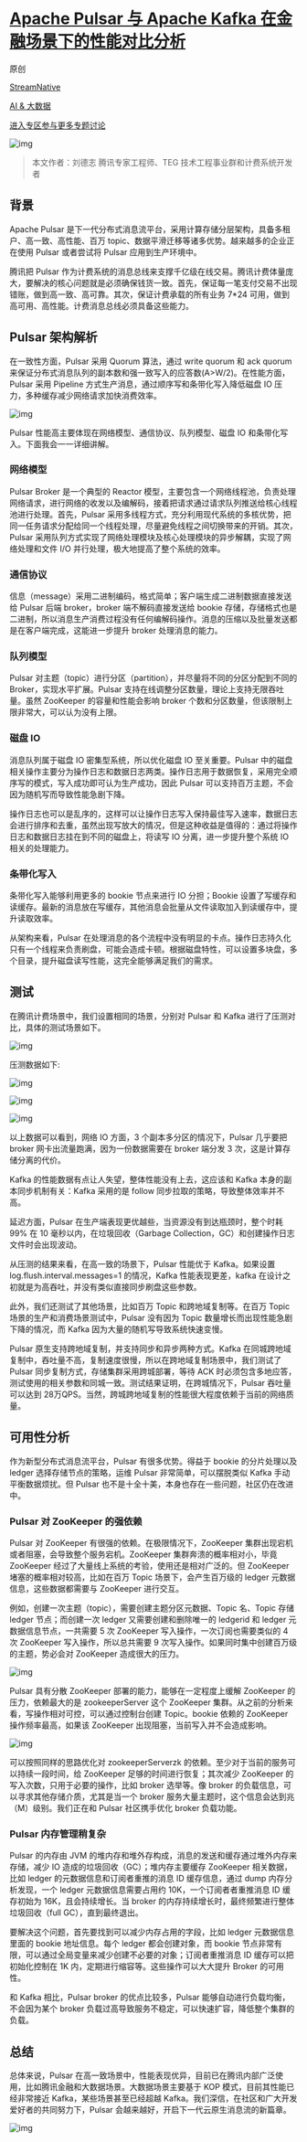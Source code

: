 # [Apache Pulsar 与 Apache Kafka 在金融场景下的性能对比分析](https://my.oschina.net/apachepulsar/blog/4661888)

原创

[StreamNative](https://my.oschina.net/apachepulsar)

[AI & 大数据](https://www.oschina.net/group/ai-bigdata)

[进入专区参与更多专题讨论 ](https://www.oschina.net/group/ai-bigdata)

![img](D:\workIdea\learn\img\mq\07e553b1-e61a-457d-98f9-89a144eab090.png)

> 本文作者：刘德志
> 腾讯专家工程师、TEG 技术工程事业群和计费系统开发者



## 背景

Apache Pulsar 是下一代分布式消息流平台，采用计算存储分层架构，具备多租户、高一致、高性能、百万 topic、数据平滑迁移等诸多优势。越来越多的企业正在使用 Pulsar 或者尝试将 Pulsar 应用到生产环境中。

腾讯把 Pulsar 作为计费系统的消息总线来支撑千亿级在线交易。腾讯计费体量庞大，要解决的核心问题就是必须确保钱货一致。首先，保证每一笔支付交易不出现错账，做到高一致、高可靠。其次，保证计费承载的所有业务 7*24 可用，做到高可用、高性能。计费消息总线必须具备这些能力。

## Pulsar 架构解析

在一致性方面，Pulsar 采用 Quorum 算法，通过 write quorum 和 ack quorum 来保证分布式消息队列的副本数和强一致写入的应答数(A>W/2)。在性能方面，Pulsar 采用 Pipeline 方式生产消息，通过顺序写和条带化写入降低磁盘 IO 压力，多种缓存减少网络请求加快消费效率。

![img](D:\workIdea\learn\img\mq\9c01ce7a-81ca-4e4f-a8d3-eb993e965212.png)



Pulsar 性能高主要体现在网络模型、通信协议、队列模型、磁盘 IO 和条带化写入。下面我会一一详细讲解。

### **网络模型**

Pulsar Broker 是一个典型的 Reactor 模型，主要包含一个网络线程池，负责处理网络请求，进行网络的收发以及编解码，接着把请求通过请求队列推送给核心线程池进行处理。首先，Pulsar 采用多线程方式，充分利用现代系统的多核优势，把同一任务请求分配给同一个线程处理，尽量避免线程之间切换带来的开销。其次，Pulsar 采用队列方式实现了网络处理模块及核心处理模块的异步解耦，实现了网络处理和文件 I/O 并行处理，极大地提高了整个系统的效率。



### **通信协议** 

信息（message）采用二进制编码，格式简单；客户端生成二进制数据直接发送给 Pulsar 后端 broker，broker 端不解码直接发送给 bookie 存储，存储格式也是二进制，所以消息生产消费过程没有任何编解码操作。消息的压缩以及批量发送都是在客户端完成，这能进一步提升 broker 处理消息的能力。



### **队列模型**

Pulsar 对主题（topic）进行分区（partition），并尽量将不同的分区分配到不同的 Broker，实现水平扩展。Pulsar 支持在线调整分区数量，理论上支持无限吞吐量。虽然 ZooKeeper 的容量和性能会影响 broker 个数和分区数量，但该限制上限非常大，可以认为没有上限。



### **磁盘 IO**

消息队列属于磁盘 IO 密集型系统，所以优化磁盘 IO 至关重要。Pulsar 中的磁盘相关操作主要分为操作日志和数据日志两类。操作日志用于数据恢复，采用完全顺序写的模式，写入成功即可认为生产成功，因此 Pulsar 可以支持百万主题，不会因为随机写而导致性能急剧下降。

操作日志也可以是乱序的，这样可以让操作日志写入保持最佳写入速率，数据日志会进行排序和去重，虽然出现写放大的情况，但是这种收益是值得的：通过将操作日志和数据日志挂在到不同的磁盘上，将读写 IO 分离，进一步提升整个系统 IO 相关的处理能力。



### **条带化写入**

条带化写入能够利用更多的 bookie 节点来进行 IO 分担；Bookie 设置了写缓存和读缓存。最新的消息放在写缓存，其他消息会批量从文件读取加入到读缓存中，提升读取效率。

从架构来看，Pulsar 在处理消息的各个流程中没有明显的卡点。操作日志持久化只有一个线程来负责刷盘，可能会造成卡顿。根据磁盘特性，可以设置多块盘，多个目录，提升磁盘读写性能，这完全能够满足我们的需求。



## 测试

在腾讯计费场景中，我们设置相同的场景，分别对 Pulsar 和 Kafka 进行了压测对比，具体的测试场景如下。

![img](D:\workIdea\learn\img\mq\6c325a00-b018-4d0a-a579-d929b51fcdac.png)

压测数据如下:

![img](D:\workIdea\learn\img\mq\9e88c537-0f00-418c-a9a3-04a8efa42592.png)

![img](D:\workIdea\learn\img\mq\de6f7076-eee1-431b-a4a8-ab151d360700.png)

![img](D:\workIdea\learn\img\mq\ffe8e8cf-ac58-4131-9cc8-d7f33a1eb28a.png)



以上数据可以看到，网络 IO 方面，3 个副本多分区的情况下，Pulsar 几乎要把 broker 网卡出流量跑满，因为一份数据需要在 broker 端分发 3 次，这是计算存储分离的代价。

Kafka 的性能数据有点让人失望，整体性能没有上去，这应该和 Kafka 本身的副本同步机制有关：Kafka 采用的是 follow 同步拉取的策略，导致整体效率并不高。

延迟方面，Pulsar 在生产端表现更优越些，当资源没有到达瓶颈时，整个时耗 99% 在 10 毫秒以内，在垃圾回收（Garbage Collection，GC）和创建操作日志文件时会出现波动。

从压测的结果来看，在高一致的场景下，Pulsar 性能优于 Kafka。如果设置 log.flush.interval.messages=1 的情况，Kafka 性能表现更差，kafka 在设计之初就是为高吞吐，并没有类似直接同步刷盘这些参数。

此外，我们还测试了其他场景，比如百万 Topic 和跨地域复制等。在百万 Topic 场景的生产和消费场景测试中，Pulsar 没有因为 Topic 数量增长而出现性能急剧下降的情况，而 Kafka 因为大量的随机写导致系统快速变慢。

Pulsar 原生支持跨地域复制，并支持同步和异步两种方式。Kafka 在同城跨地域复制中，吞吐量不高，复制速度很慢，所以在跨地域复制场景中，我们测试了 Pulsar 同步复制方式，存储集群采用跨城部署，等待 ACK 时必须包含多地应答，测试使用的相关参数和同城一致。测试结果证明，在跨城情况下，Pulsar 吞吐量可以达到 28万QPS。当然，跨城跨地域复制的性能很大程度依赖于当前的网络质量。



## 可用性分析

作为新型分布式消息流平台，Pulsar 有很多优势。得益于 bookie 的分片处理以及 ledger 选择存储节点的策略，运维 Pulsar 非常简单，可以摆脱类似 Kafka 手动平衡数据烦扰。但 Pulsar 也不是十全十美，本身也存在一些问题，社区仍在改进中。

### **Pulsar 对 ZooKeeper 的强依赖**

Pulsar 对 ZooKeeper 有很强的依赖。在极限情况下，ZooKeeper 集群出现宕机或者阻塞，会导致整个服务宕机。ZooKeeper 集群奔溃的概率相对小，毕竟 ZooKeeper 经过了大量线上系统的考验，使用还是相对广泛的。但 ZooKeeper 堵塞的概率相对较高，比如在百万 Topic 场景下，会产生百万级的 ledger 元数据信息，这些数据都需要与 ZooKeeper 进行交互。

例如，创建一次主题（topic），需要创建主题分区元数据、Topic 名、Topic 存储 ledger 节点；而创建一次 ledger 又需要创建和删除唯一的 ledgerid 和 ledger 元数据信息节点，一共需要 5 次 ZooKeeper 写入操作，一次订阅也需要类似的 4 次 ZooKeeper 写入操作，所以总共需要 9 次写入操作。如果同时集中创建百万级的主题，势必会对 ZooKeeper 造成很大的压力。

![img](D:\workIdea\learn\img\mq\71ce981f-04a6-439b-96ba-dde08767fe08.png)



Pulsar 具有分散 ZooKeeper 部署的能力，能够在一定程度上缓解 ZooKeeper 的压力，依赖最大的是 zookeeperServer 这个 ZooKeeper 集群。从之前的分析来看，写操作相对可控，可以通过控制台创建 Topic。bookie 依赖的 ZooKeeper 操作频率最高，如果该 ZooKeeper 出现阻塞，当前写入并不会造成影响。

![img](D:\workIdea\learn\img\mq\a73da543-0fa1-411f-92e8-e939f50429e8.png)



可以按照同样的思路优化对 zookeeperServerzk 的依赖。至少对于当前的服务可以持续一段时间，给 ZooKeeper 足够的时间进行恢复；其次减少 ZooKeeper 的写入次数，只用于必要的操作，比如 broker 选举等。像 broker 的负载信息，可以寻求其他存储介质，尤其是当一个 broker 服务大量主题时，这个信息会达到兆（M）级别。我们正在和 Pulsar 社区携手优化 broker 负载功能。



### **Pulsar 内存管理稍复杂**

Pulsar 的内存由 JVM 的堆内存和堆外存构成，消息的发送和缓存通过堆外内存来存储，减少 IO 造成的垃圾回收（GC）；堆内存主要缓存 ZooKeeper 相关数据，比如 ledger 的元数据信息和订阅者重推的消息 ID 缓存信息，通过 dump 内存分析发现，一个 ledger 元数据信息需要占用约 10K，一个订阅者者重推消息 ID 缓存初始为 16K，且会持续增长。当 broker 的内存持续增长时，最终频繁进行整体垃圾回收（full GC），直到最终退出。



要解决这个问题，首先要找到可以减少内存占用的字段，比如 ledger 元数据信息里面的 bookie 地址信息。每个 ledger 都会创建对象，而 bookie 节点非常有限，可以通过全局变量来减少创建不必要的对象；订阅者重推消息 ID 缓存可以把初始化控制在 1K 内，定期进行缩容等。这些操作可以大大提升 Broker 的可用性。

和 Kafka 相比，Pulsar broker 的优点比较多，Pulsar 能够自动进行负载均衡，不会因为某个 broker 负载过高导致服务不稳定，可以快速扩容，降低整个集群的负载。



## 总结

总体来说，Pulsar 在高一致场景中，性能表现优异，目前已在腾讯内部广泛使用，比如腾讯金融和大数据场景。大数据场景主要基于 KOP 模式，目前其性能已经非常接近 Kafka，某些场景甚至已经超越 Kafka。我们深信，在社区和广大开发爱好者的共同努力下，Pulsar 会越来越好，开启下一代云原生消息流的新篇章。

![img](D:\workIdea\learn\img\mq\ae8b5e04-90aa-4ed5-812d-5b4b4d7259b7.png)